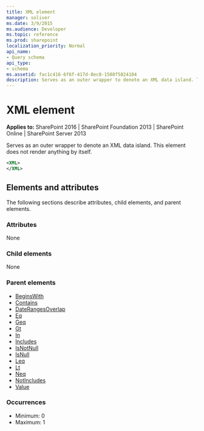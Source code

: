 ```yaml
---
title: XML element
manager: soliver
ms.date: 3/9/2015
ms.audience: Developer
ms.topic: reference
ms.prod: sharepoint
localization_priority: Normal
api_name:
- Query schema
api_type:
- schema
ms.assetid: fac1c416-6f6f-417d-8ec8-1508f5824104
description: Serves as an outer wrapper to denote an XML data island. This element does not render anything by itself.
---
```


# XML element

**Applies to:** SharePoint 2016 | SharePoint Foundation 2013 | SharePoint Online | SharePoint Server 2013
  
Serves as an outer wrapper to denote an XML data island. This element does not render anything by itself.
  
```XML
<XML>
</XML>
```

## Elements and attributes

The following sections describe attributes, child elements, and parent elements.

### Attributes

None
   
### Child elements

None
   
### Parent elements

- [BeginsWith](beginswith-element-query.md)
- [Contains](contains-element-query.md)
- [DateRangesOverlap](daterangesoverlap-element-query.md)
- [Eq](eq-element-query.md)
- [Geq](geq-element-query.md)
- [Gt](gt-element-query.md)
- [In](in-element-query.md)
- [Includes](includes-element-query.md)
- [IsNotNull](isnotnull-element-query.md)
- [IsNull](isnull-element-query.md)
- [Leq](leq-element-query.md)
- [Lt](lt-element-query.md)
- [Neq](neq-element-query.md)
- [NotIncludes](notincludes-element-query.md)
- [Value](value-element-query.md)
   
### Occurrences

- Minimum: 0
- Maximum: 1  
   
<br/>
